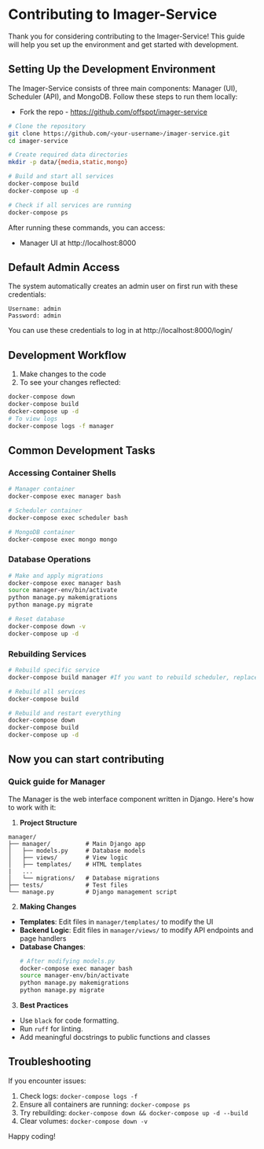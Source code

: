 # Contributing to Imager-Service

Thank you for considering contributing to the Imager-Service! This guide will help you set up the environment and get started with development.

## Setting Up the Development Environment

The Imager-Service consists of three main components: Manager (UI), Scheduler (API), and MongoDB. Follow these steps to run them locally:

* Fork the repo - https://github.com/offspot/imager-service

```bash
# Clone the repository
git clone https://github.com/<your-username>/imager-service.git
cd imager-service

# Create required data directories
mkdir -p data/{media,static,mongo}

# Build and start all services
docker-compose build
docker-compose up -d

# Check if all services are running
docker-compose ps
```

After running these commands, you can access:
- Manager UI at http://localhost:8000 

## Default Admin Access

The system automatically creates an admin user on first run with these credentials:
```
Username: admin
Password: admin
```

You can use these credentials to log in at http://localhost:8000/login/

## Development Workflow

1. Make changes to the code
2. To see your changes reflected:

```bash
docker-compose down
docker-compose build
docker-compose up -d
# To view logs
docker-compose logs -f manager
```

## Common Development Tasks

### Accessing Container Shells
```bash
# Manager container
docker-compose exec manager bash

# Scheduler container
docker-compose exec scheduler bash

# MongoDB container
docker-compose exec mongo mongo
```

### Database Operations
```bash
# Make and apply migrations
docker-compose exec manager bash
source manager-env/bin/activate
python manage.py makemigrations
python manage.py migrate

# Reset database
docker-compose down -v
docker-compose up -d
```

### Rebuilding Services
```bash
# Rebuild specific service
docker-compose build manager #If you want to rebuild scheduler, replace manager with scheduler

# Rebuild all services
docker-compose build

# Rebuild and restart everything
docker-compose down
docker-compose build
docker-compose up -d
```

## Now you can start contributing
### Quick guide for Manager

The Manager is the web interface component written in Django. Here's how to work with it:

1. **Project Structure**
```
manager/
├── manager/          # Main Django app
│   ├── models.py     # Database models
│   ├── views/        # View logic
│   ├── templates/    # HTML templates
|   ...
│   └── migrations/   # Database migrations
├── tests/            # Test files
└── manage.py         # Django management script
```

2. **Making Changes**

- **Templates**: Edit files in `manager/templates/` to modify the UI
- **Backend Logic**: Edit files in `manager/views/` to modify API endpoints and page handlers
- **Database Changes**: 
  ```bash
  # After modifying models.py
  docker-compose exec manager bash
  source manager-env/bin/activate
  python manage.py makemigrations
  python manage.py migrate
  ```

3. **Best Practices**
- Use `black` for code formatting.
- Run `ruff` for linting.
- Add meaningful docstrings to public functions and classes

## Troubleshooting

If you encounter issues:
1. Check logs: `docker-compose logs -f`
2. Ensure all containers are running: `docker-compose ps`
3. Try rebuilding: `docker-compose down && docker-compose up -d --build`
4. Clear volumes: `docker-compose down -v`

Happy coding!